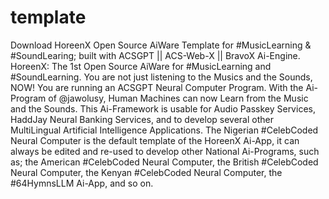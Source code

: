 # template
Download HoreenX Open Source AiWare Template for #MusicLearning &amp; #SoundLearing; built with ACSGPT || ACS-Web-X || BravoX Ai-Engine.
HoreenX: The 1st Open Source AiWare for #MusicLearning and #SoundLearning. You are not just listening to the Musics and the Sounds, NOW! You are running an ACSGPT Neural Computer Program. With the Ai-Program of @jawolusy, Human Machines can now Learn from the Music and the Sounds. This Ai-Framework is usable for Audio Passkey Services, HaddJay Neural Banking Services, and to develop several other MultiLingual Artificial Intelligence Applications. The Nigerian #CelebCoded Neural Computer is the default template of the HoreenX Ai-App, it can always be edited and re-used to develop other National Ai-Programs, such as; the American #CelebCoded Neural Computer, the British #CelebCoded Neural Computer, the Kenyan #CelebCoded Neural Computer, the #64HymnsLLM Ai-App, and so on.
